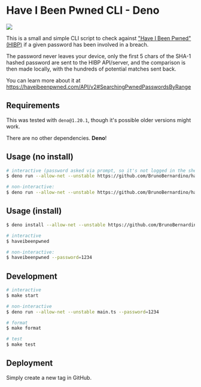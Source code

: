 # Have I Been Pwned CLI - Deno

[![](https://github.com/BrunoBernardino/haveibeenpwned-cli-deno/workflows/Run%20Tests/badge.svg)](https://github.com/BrunoBernardino/haveibeenpwned-cli-deno/actions?workflow=Run+Tests)

This is a small and simple CLI script to check against
["Have I Been Pwned" (HIBP)](https://haveibeenpwned.com) if a given password has
been involved in a breach.

The password never leaves your device, only the first 5 chars of the SHA-1
hashed password are sent to the HIBP API/server, and the comparison is then made
locally, with the hundreds of potential matches sent back.

You can learn more about it at
https://haveibeenpwned.com/API/v2#SearchingPwnedPasswordsByRange

## Requirements

This was tested with `deno@1.20.1`, though it's possible older versions might
work.

There are no other dependencies. **Deno**!

## Usage (no install)

```sh
# interactive (password asked via prompt, so it's not logged in the shell history):
$ deno run --allow-net --unstable https://github.com/BrunoBernardino/haveibeenpwned-cli-deno/tree/main/main.ts

# non-interactive:
$ deno run --allow-net --unstable https://github.com/BrunoBernardino/haveibeenpwned-cli-deno/tree/main/main.ts --password=1234
```

## Usage (install)

```sh
$ deno install --allow-net --unstable https://github.com/BrunoBernardino/haveibeenpwned-cli-deno/tree/main/main.ts --name haveibeenpwned

# interactive
$ haveibeenpwned

# non-interactive:
$ haveibeenpwned --password=1234
```

## Development

```sh
# interactive
$ make start

# non-interactive
$ deno run --allow-net --unstable main.ts --password=1234

# format
$ make format

# test
$ make test
```

## Deployment

Simply create a new tag in GitHub.
